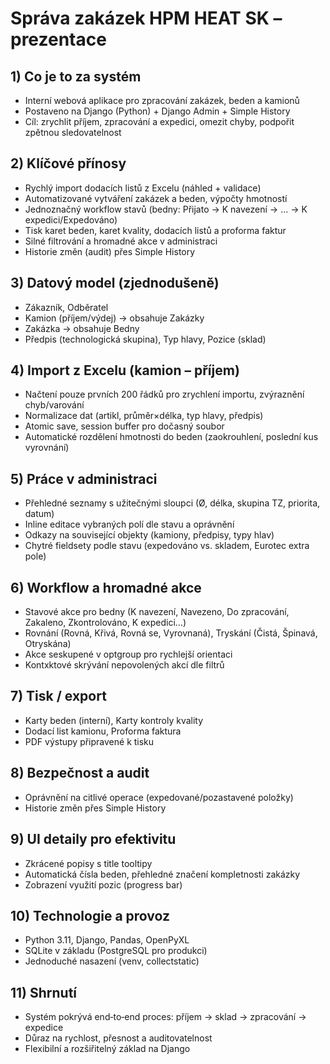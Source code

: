 # Správa zakázek HPM HEAT SK – prezentace


## 1) Co je to za systém
- Interní webová aplikace pro zpracování zakázek, beden a kamionů
- Postaveno na Django (Python) + Django Admin + Simple History
- Cíl: zrychlit příjem, zpracování a expedici, omezit chyby, podpořit zpětnou sledovatelnost


## 2) Klíčové přínosy
- Rychlý import dodacích listů z Excelu (náhled + validace)
- Automatizované vytváření zakázek a beden, výpočty hmotností
- Jednoznačný workflow stavů (bedny: Přijato → K navezení → … → K expedici/Expedováno)
- Tisk karet beden, karet kvality, dodacích listů a proforma faktur
- Silné filtrování a hromadné akce v administraci
- Historie změn (audit) přes Simple History


## 3) Datový model (zjednodušeně)
- Zákazník, Odběratel
- Kamion (příjem/výdej) → obsahuje Zakázky
- Zakázka → obsahuje Bedny
- Předpis (technologická skupina), Typ hlavy, Pozice (sklad)


## 4) Import z Excelu (kamion – příjem)
- Načtení pouze prvních 200 řádků pro zrychlení importu, zvýraznění chyb/varování
- Normalizace dat (artikl, průměr×délka, typ hlavy, předpis)
- Atomic save, session buffer pro dočasný soubor
- Automatické rozdělení hmotnosti do beden (zaokrouhlení, poslední kus vyrovnání)


## 5) Práce v administraci
- Přehledné seznamy s užitečnými sloupci (Ø, délka, skupina TZ, priorita, datum)
- Inline editace vybraných polí dle stavu a oprávnění
- Odkazy na související objekty (kamiony, předpisy, typy hlav)
- Chytré fieldsety podle stavu (expedováno vs. skladem, Eurotec extra pole)


## 6) Workflow a hromadné akce
- Stavové akce pro bedny (K navezení, Navezeno, Do zpracování, Zakaleno, Zkontrolováno, K expedici…)
- Rovnání (Rovná, Křivá, Rovná se, Vyrovnaná), Tryskání (Čistá, Špinavá, Otryskána)
- Akce seskupené v optgroup pro rychlejší orientaci
- Kontxktové skrývání nepovolených akcí dle filtrů


## 7) Tisk / export
- Karty beden (interní), Karty kontroly kvality
- Dodací list kamionu, Proforma faktura
- PDF výstupy připravené k tisku


## 8) Bezpečnost a audit
- Oprávnění na citlivé operace (expedované/pozastavené položky)
- Historie změn přes Simple History


## 9) UI detaily pro efektivitu
- Zkrácené popisy s title tooltipy
- Automatická čísla beden, přehledné značení kompletnosti zakázky
- Zobrazení využití pozic (progress bar)


## 10) Technologie a provoz
- Python 3.11, Django, Pandas, OpenPyXL
- SQLite v základu (PostgreSQL pro produkci)
- Jednoduché nasazení (venv, collectstatic)

## 11) Shrnutí
- Systém pokrývá end‑to‑end proces: příjem → sklad → zpracování → expedice
- Důraz na rychlost, přesnost a auditovatelnost
- Flexibilní a rozšiřitelný základ na Django
